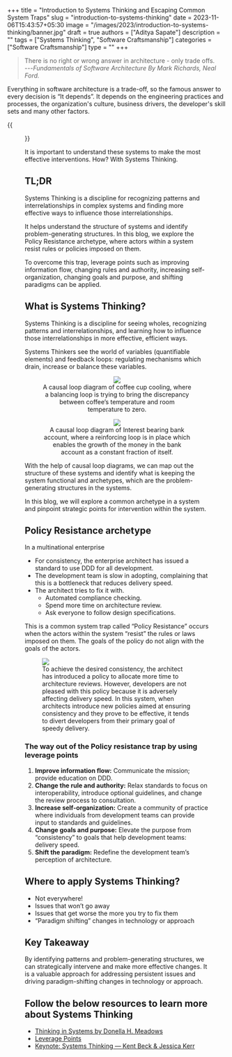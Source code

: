 +++
title = "Introduction to Systems Thinking and Escaping Common System Traps"
slug = "introduction-to-systems-thinking"
date = 2023-11-06T15:43:57+05:30
image = "/images/2023/introduction-to-systems-thinking/banner.jpg"
draft = true
authors = ["Aditya Sapate"]
description = ""
tags = ["Systems Thinking", "Software Craftsmanship"]
categories = ["Software Craftsmanship"]
type = ""
+++

> There is no right or wrong answer in architecture - only trade offs.\
> ---<cite>Fundamentals of Software Architecture By Mark Richards, Neal Ford. </cite>

Everything in software architecture is a trade-off, so the famous answer to every decision is “It depends”. It depends on the engineering practices and processes, the organization's culture, business drivers, the developer's skill sets and many other factors.

{{<figure src="/images/2023/introduction-to-systems-thinking/architecture.jpg">}}

It is important to understand these systems to make the most effective interventions. How? With Systems Thinking.

## TL;DR

Systems Thinking is a discipline for recognizing patterns and interrelationships in complex systems and finding more effective ways to influence those interrelationships.

It helps understand the structure of systems and identify problem-generating structures. In this blog, we explore the Policy Resistance archetype, where actors within a system resist rules or policies imposed on them.

To overcome this trap, leverage points such as improving information flow, changing rules and authority, increasing self-organization, changing goals and purpose, and shifting paradigms can be applied.

## What is Systems Thinking?

Systems Thinking is a discipline for seeing wholes, recognizing patterns and interrelationships, and learning how to influence those interrelationships in more effective, efficient ways.

Systems Thinkers see the world of variables (quantifiable elements) and feedback loops: regulating mechanisms which drain, increase or balance these variables.

<center>
<figure> <img src="/images/2023/introduction-to-systems-thinking/balancing_loop.jpg"> 
<figcaption> A causal loop diagram of coffee cup cooling, where a balancing loop is trying to bring the discrepancy between coffee’s temperature and room temperature to zero. </figcaption> 
</figure>
</center>

<center>
<figure> <img src="/images/2023/introduction-to-systems-thinking/reinforcing_loop.jpg"> 
<figcaption> A causal loop diagram of Interest bearing bank account, where a reinforcing loop is in place which enables the growth of the money in the bank account as a constant fraction of itself. </figcaption>
</figure>
</center>

With the help of causal loop diagrams, we can map out the structure of these systems and identify what is keeping the system functional and archetypes, which are the problem-generating structures in the systems.

In this blog, we will explore a common archetype in a system and pinpoint strategic points for intervention within the system.

## Policy Resistance archetype

In a multinational enterprise

- For consistency, the enterprise architect has issued a standard to use DDD for all development.
- The development team is slow in adopting, complaining that this is a bottleneck that reduces delivery speed.
- The architect tries to fix it with.
  - Automated compliance checking.
  - Spend more time on architecture review.
  - Ask everyone to follow design specifications.

This is a common system trap called “Policy Resistance” occurs when the actors within the system “resist” the rules or laws imposed on them. The goals of the policy do not align with the goals of the actors.

 <figure> <img src="/images/2023/introduction-to-systems-thinking/policy_resistance.jpg"> <figcaption> To achieve the desired consistency, the architect has introduced a policy to allocate more time to architecture reviews. However, developers are not pleased with this policy because it is adversely affecting delivery speed. In this system, when architects introduce new policies aimed at ensuring consistency and they prove to be effective, it tends to divert developers from their primary goal of speedy delivery. </figcaption> </figure>

### **The way out of the Policy resistance trap by using leverage points**

1. **Improve information flow:** Communicate the mission; provide education on DDD.
2. **Change the rule and authority:** Relax standards to focus on interoperability, introduce optional guidelines, and change the review process to consultation.
3. **Increase self-organization:** Create a community of practice where individuals from development teams can provide input to standards and guidelines.
4. **Change goals and purpose:** Elevate the purpose from “consistency” to goals that help development teams: delivery speed.
5. **Shift the paradigm:** Redefine the development team’s perception of architecture.

## Where to apply Systems Thinking?

- Not everywhere!
- Issues that won’t go away
- Issues that get worse the more you try to fix them
- “Paradigm shifting” changes in technology or approach

## Key Takeaway

By identifying patterns and problem-generating structures, we can strategically intervene and make more effective changes. It is a valuable approach for addressing persistent issues and driving paradigm-shifting changes in technology or approach.

## Follow the below resources to learn more about Systems Thinking

- [Thinking in Systems by Donella H. Meadows](https://en.wikipedia.org/wiki/Thinking_In_Systems:_A_Primer)
- [Leverage Points](https://donellameadows.org/archives/leverage-points-places-to-intervene-in-a-system/)
- [Keynote: Systems Thinking — Kent Beck & Jessica Kerr](https://www.youtube.com/watch?v=z8bL_V9in9o&t=854)
